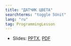 ```yaml
---
title: "ДАТЧИК ЦВЕТА"
searchterms: "toggle 5Unit"
lang: "ru"
tag: ProgrammingLesson
---
```

 <ul>
 <li class="ng-binding">Slides:
 <a href="ProgrammingLessons/ColorSensorRU.pptx">PPTX</a>,
 <a href="ProgrammingLessons/ColorSensorRU.pdf">PDF</a>
 </li>
 </ul>

